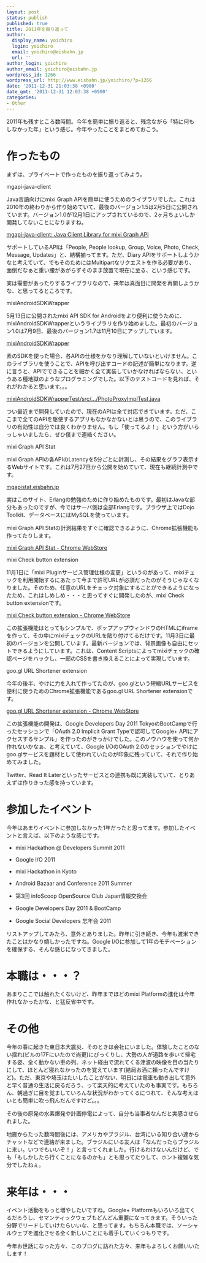 ```yaml
---
layout: post
status: publish
published: true
title: 2011年を振り返って
author:
  display_name: yoichiro
  login: yoichiro
  email: yoichiro@eisbahn.jp
  url: ''
author_login: yoichiro
author_email: yoichiro@eisbahn.jp
wordpress_id: 1266
wordpress_url: http://www.eisbahn.jp/yoichiro/?p=1266
date: '2011-12-31 21:03:38 +0900'
date_gmt: '2011-12-31 12:03:38 +0900'
categories:
- Other
---
```


2011年も残すところ数時間。今年を簡単に振り返ると、残念ながら「特に何もしなかった年」という感じ。今年やったことをまとめておこう。

# 作ったもの

まずは、プライベートで作ったものを振り返ってみよう。

mgapi-java-client

Java言語向けにmixi Graph APIを簡単に使うためのライブラリでした。これは2010年の終わりから作り始めていて、最後のバージョン1.5は2月5日に公開されています。バージョン1.0が12月1日にアップされているので、2ヶ月ちょいしか開発してないことになりますね。

[mgapi-java-client: Java Client Library for mixi Graph API](http://goo.gl/XmvYl)

サポートしているAPIは「People, People lookup, Group, Voice, Photo, Check, Message, Updates」と、結構揃ってます。ただ、Diary APIをサポートしようかなと考えていて、でもそのためにはMultipartなリクエストを作る必要があり、面倒だなぁと重い腰があがらずそのまま放置で現在に至る、という感じです。

実は需要があったりするライブラリなので、来年は真面目に開発を再開しようかな、と思ってるところです。

mixiAndroidSDKWrapper

5月13日に公開されたmixi API SDK for Androidをより便利に使うために、mixiAndroidSDKWrapperというライブラリを作り始めました。最初のバージョン1.0は7月9日、最後のバージョン1.7は11月10日にアップしています。

[mixiAndroidSDKWrapper](http://goo.gl/ZDWKL)

素のSDKを使った場合、各APIの仕様をかなり理解していないといけません。このライブラリを使うことで、APIを呼び出すコードの記述が簡単になります。逆に言うと、APIでできることを細かく全て実装していかなければならない、というある種地獄のようなプログラミングでした。以下のテストコードを見れば、それがわかると思います。。。

[mixiAndroidSDKWrapperTest/src/.../PhotoProxyImplTest.java](http://goo.gl/Up7Eh)

つい最近まで開発していたので、現在のAPIは全て対応できています。ただ、ここまで全てのAPIを駆使するアプリもなかなかないとは思うので、このライブラリの有効性は自分では良くわかりません。もし「使ってるよ！」という方がいらっしゃいましたら、ぜひ僕まで連絡ください。

mixi Graph API Stat

mixi Graph APIの各APIのLatencyを5分ごとに計測し、その結果をグラフ表示するWebサイトです。これは7月27日から公開を始めていて、現在も継続計測中です。

[mgapistat.eisbahn.jp](http://goo.gl/vfC2F)

実はこのサイト、Erlangの勉強のために作り始めたものです。最初はJavaな部分もあったのですが、今ではサーバ側は全部Erlangです。ブラウザ上ではDojo Toolkit、データベースにはMySQLを使っています。

mixi Graph API Statの計測結果をすぐに確認できるように、Chrome拡張機能も作ってたりします。

[mixi Graph API Stat - Chrome WebStore](http://goo.gl/mMcCf)

mixi Check button extension

11月1日に「mixi Pluginサービス管理仕様の変更」というのがあって、mixiチェックを利用開始するにあたって今まで許可URLが必須だったのがそうじゃなくなりました。そのため、任意のURLをチェック対象にすることができるようになったため、これはしめしめ・・・と思ってすぐに開発したのが、mixi Check button extensionです。

[mixi Check button extension - Chrome WebStore](http://goo.gl/gZedm)

この拡張機能はとってもシンプルで、ポップアップウィンドウのHTMLにiframeを作って、その中にmixiチェックのURLを貼り付けてるだけです。11月3日に最初のバージョンを公開しています。最新バージョンでは、背景画像も自由にセットできるようにしています。これは、Content Scriptsによってmixiチェックの確認ページをハックし、一部のCSSを書き換えることによって実現しています。

goo.gl URL Shortener extension

今年の後半、やけに力を入れて作ってたのが、goo.glという短縮URLサービスを便利に使うためのChrome拡張機能であるgoo.gl URL Shortener extensionです。

[goo.gl URL Shortener extension - Chrome WebStore](http://goo.gl/6ZMdd)

この拡張機能の開発は、Google Developers Day 2011 TokyoのBootCampで行ったセッションで「OAuth 2.0 Implicit Grant Typeで認可してGoogle+ APIにアクセスするサンプル」を作ったのがきっかけでした。このノウハウを使って何か作れないかなぁ、と考えていて、Google I/OのOAuth 2.0のセッションでやけにgoo.glサービスを題材として使われていたのが印象に残っていて、それで作り始めてみました。

Twitter、Read It Laterといったサービスとの連携も既に実装していて、とりあえずは作りきった感を持っています。

# 参加したイベント

今年はあまりイベントに参加しなかった1年だったと思ってます。参加したイベントと言えば、以下のような感じです。

* mixi Hackathon @ Developers Summit 2011

* Google I/O 2011

* mixi Hackathon in Kyoto

* Android Bazaar and Conference 2011 Summer

* 第3回 infoScoop OpenSource Club Japan情報交換会

* Google Developers Day 2011 & BootCamp

* Google Social Developers 忘年会 2011

リストアップしてみたら、意外とありました。昨年に引き続き、今年も渡米できたことはかなり嬉しかったですね。Google I/Oに参加して1年のモチベーションを確保する、そんな感じになってきました。

# 本職は・・・？

あまりここでは触れたくないけど、昨年までほどのmixi Platformの進化は今年作れなかったかな、と猛反省中です。

# その他

今年の春に起きた東日本大震災、そのときは会社にいました。体験したことのない揺れ(ビルの17Fにいたので尚更)にびっくりし、大勢の人が道路を歩いて帰宅する姿、全く動かない車の列、ネット経由で流れてくる津波の映像を目の当たりにして、ほとんど寝れなかったのを覚えています(結局お酒に頼ったんですけど)。ただ、東京や埼玉はたいしたことがない、明日には電車も動き出して意外と早く普通の生活に戻るだろう、って楽天的に考えていたのも事実です。もちろん、朝過ぎに目を覚ましていろんな状況がわかってくるにつれて、そんな考えはいとも簡単に吹っ飛んだんですけど。。。

その後の原発の水素爆発や計画停電によって、自分も当事者なんだと実感させられました。

地震からたった数時間後には、アメリカやブラジル、台湾にいる知り合い達からチャットなどで連絡が来ました。ブラジルにいる友人は「なんだったらブラジルに来い。いつでもいいぞ！」と言ってくれました。行けるわけないんだけど、でも「もしかしたら行くことになるのかも」とも思ってたりして、ホント複雑な気分でしたねぇ。

# 来年は・・・

イベント活動をもっと増やしたいですね。Google+ Platformもいろいろ出てくるだろうし、セマンティックウェブもどんどん重要になってきます。そういった分野でリードしていけたらいいな、と思ってます。もちろん本職では、ソーシャルウェブを進化させる全く新しいことにも着手していくつもりです。

今年お世話になった方々、このブログに訪れた方々、来年もよろしくお願いいたします！
